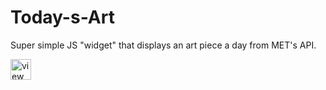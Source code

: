 # Today-s-Art

Super simple JS "widget" that displays an art piece a day from MET's API.

<a href="https://glitch.com/edit/?utm_content=project_art-chronica&utm_source=view_source&utm_medium=button&utm_campaign=glitchButton#!/art-chronica">
  <img src="https://cdn.glitch.com/2bdfb3f8-05ef-4035-a06e-2043962a3a13%2Fview-source%402x.png?1513093958802" alt="view source" height="33">
</a>

